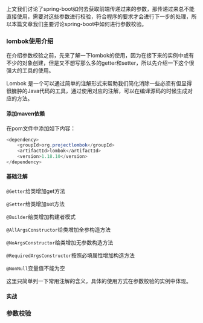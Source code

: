 上文我们讨论了spring-boot如何去获取前端传递过来的参数，那传递过来总不能直接使用，需要对这些参数进行校验，符合程序的要求才会进行下一步的处理，所以本篇文章我们主要讨论spring-boot中如何进行参数校验。

### lombok使用介绍

在介绍参数校验之前，先来了解一下lombok的使用，因为在接下来的实例中或有不少的对象创建，但是又不想写那么多的getter和setter，所以先介绍一下这个很强大的工具的使用。

Lombok 是一个可以通过简单的注解形式来帮助我们简化消除一些必须有但显得很臃肿的Java代码的工具，通过使用对应的注解，可以在编译源码的时候生成对应的方法。

#### 添加maven依赖

在pom文件中添加如下内容：

```java
<dependency>
    <groupId>org.projectlombok</groupId>
    <artifactId>lombok</artifactId>
    <version>1.18.10</version>
</dependency>
```

#### 基础注解

`@Getter`给类增加get方法

`@Setter`给类增加set方法

`@Builder`给类增加构建者模式

`@AllArgsConstructor`给类增加全参构造方法

`@NoArgsConstructor`给类增加无参数构造方法

`@RequiredArgsConstructor`按照必填属性增加构造方法

`@NonNull`变量值不能为空

这里只简单列一下常用注解的含义，具体的使用方式在参数校验的实例中体现。

#### 实战



### 参数校验

